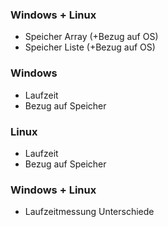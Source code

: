 

### Windows + Linux
- Speicher Array (+Bezug auf OS)
- Speicher Liste (+Bezug auf OS)

### Windows
- Laufzeit
- Bezug auf Speicher

### Linux
- Laufzeit
- Bezug auf Speicher

### Windows + Linux
- Laufzeitmessung Unterschiede